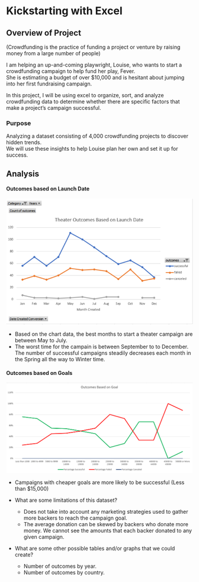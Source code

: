 # Kickstarting with Excel

## Overview of Project  
(Crowdfunding is the practice of funding a project or venture by raising money from a large number of people)  

I am helping an up-and-coming playwright, Louise, who wants to start a crowdfunding campaign to help fund her play, Fever.  
She is estimating a budget of over $10,000 and is hesitant about jumping into her first fundraising campaign.  
  
In this project, I will be using excel to organize, sort, and analyze crowdfunding data to determine whether there are specific factors that make a project’s campaign successful.  

### Purpose  
Analyzing a dataset consisting of 4,000 crowdfunding projects to discover hidden trends.  
We will use these insights to help Louise plan her own and set it up for success.  

## Analysis

#### Outcomes based on Launch Date  
![Theater Outcomes Based on Launch Date](Resources/Theater_Outcomes_vs_Launch.PNG)  
- Based on the chart data, the best months to start a theater campaign are between May to July.
- The worst time for the campain is between September to to December. The number of successful campaigns steadily decreases each month in the Spring all the way to Winter time.  

#### Outcomes based on Goals  
![Outcomes vs Goals](Resources/Outcomes_vs_Goals.PNG)  
- Campaigns with cheaper goals are more likely to be successful (Less than $15,000)

- What are some limitations of this dataset?
  - Does not take into account any marketing strategies used to gather more backers to reach the campaign goal.
  - The average donation can be skewed by backers who donate more money. We cannot see the amounts that each backer donated to any given campaign.

- What are some other possible tables and/or graphs that we could create?
  - Number of outcomes by year.  
  - Number of outcomes by country.  
